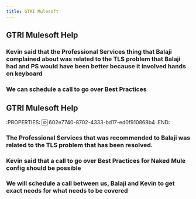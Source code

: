 ```yaml
---
title: GTRI Mulesoft
---
```


## GTRI Mulesoft Help
### Kevin said that the Professional Services thing that Balaji complained about was related to the TLS problem that Balaji had and PS would have been better because it involved hands on keyboard
### We can schedule a call to go over Best Practices
## GTRI Mulesoft Help
:PROPERTIES:
:id: 602e7740-8702-4333-bd17-ed0f910868b4
:END:
### The Professional Services that was recommended to Balaji was related to the TLS problem that has been resolved.
### Kevin said that a call to go over Best Practices for Naked Mule config should be possible
### We will schedule a call between us, Balaji and Kevin to get exact needs for what needs to be covered
